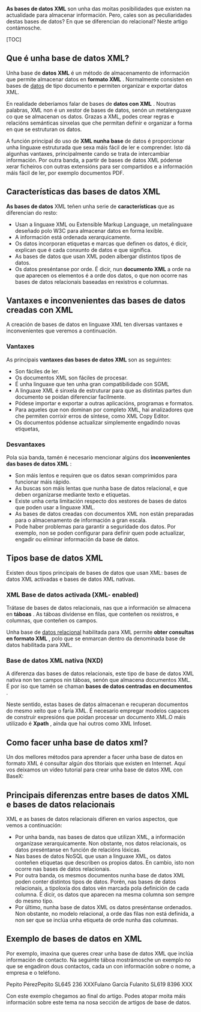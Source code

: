**As bases de datos XML** son unha das moitas posibilidades que existen na actualidade para almacenar información. Pero, cales son as peculiaridades destas bases de datos? En que se diferencian do relacional? Neste artigo contámosche.

[TOC]

## **Que é unha base de datos XML?**

Unha base de **datos XML** é un método de almacenamento de información que permite almacenar datos en **formato XML** . Normalmente consisten en bases de [datos](https://ayudaleyprotecciondatos.es/bases-de-datos/) de tipo documento e permiten organizar e exportar datos XML.

En realidade deberíamos falar de bases de **datos con XML** . Noutras palabras, XML non é un xestor de bases de datos, senón un metalenguaxe co que se almacenan os datos. Grazas a XML, podes crear regras e relacións semánticas sinxelas que che permitan definir e organizar a forma en que se estruturan os datos.



A función principal do uso de **XML nunha base** de datos é proporcionar unha linguaxe estruturada que sexa máis fácil de ler e comprender. Isto dá algunhas vantaxes, principalmente cando se trata de intercambiar información. Por outra banda, a partir de bases de datos XML pódense xerar ficheiros con outras extensións para ser compartidos e a información máis fácil de ler, por exemplo documentos PDF.

## **Características das bases de datos XML**

**As bases de datos** XML teñen unha serie de **características** que as diferencian do resto:

- Usan a linguaxe XML ou Extensible Markup Language, un metalinguaxe deseñado polo W3C para almacenar datos en forma lexible.
- A información está ordenada xerarquicamente.
- Os datos incorporan etiquetas e marcas que definen os datos, é dicir, explican que é cada conxunto de datos e que significa.
- As bases de datos que usan XML poden albergar distintos tipos de datos.
- Os datos preséntanse por orde. É dicir, nun **documento XML** a orde na que aparecen os elementos é a orde dos datos, o que non ocorre nas bases de datos relacionais baseadas en rexistros e columnas.

## **Vantaxes e inconvenientes das bases de datos creadas con XML**

A creación de bases de datos en linguaxe XML ten diversas vantaxes e inconvenientes que veremos a continuación.

### Vantaxes

As principais **vantaxes das bases de datos XML** son as seguintes:

- Son fáciles de ler.
- Os documentos XML son fáciles de procesar.
- É unha linguaxe que ten unha gran compatibilidade con SGML
- A linguaxe XML é sinxela de estruturar para que as distintas partes dun documento se poidan diferenciar facilmente.
- Pódese importar e exportar a outras aplicacións, programas e formatos.
- Para aqueles que non dominan por completo XML, hai analizadores que che permiten corrixir erros de síntese, como XML Copy Editor.
- Os documentos pódense actualizar simplemente engadindo novas etiquetas,

### **Desvantaxes**

Pola súa banda, tamén é necesario mencionar algúns dos **inconvenientes das bases de datos XML** :

- Son máis lentos e requiren que os datos sexan comprimidos para funcionar máis rápido.
- As buscas son máis lentas que nunha base de datos relacional, e que deben organizarse mediante texto e etiquetas.
- Existe unha certa limitación respecto dos xestores de bases de datos que poden usar a linguaxe XML.
- As bases de datos creadas con documentos XML non están preparadas para o almacenamento de información a gran escala.
- Pode haber problemas para garantir a seguridade dos datos. Por exemplo, non se poden configurar para definir quen pode actualizar, engadir ou eliminar información da base de datos.

## **Tipos base de datos XML**

Existen dous tipos principais de bases de datos que usan XML: bases de datos XML activadas e bases de datos XML nativas.

### **XML Base de datos activada (XML- enabled)**

Trátase de bases de datos relacionais, nas que a información se almacena en **táboas** . As táboas divídense en filas, que conteñen os rexistros, e columnas, que conteñen os campos.

Unha base de [datos relacional](https://ayudaleyprotecciondatos.es/bases-de-datos/relacional/) habilitada para XML permite **obter consultas en formato XML** , polo que se enmarcan dentro da denominada base de datos habilitada para XML.

### **Base de datos XML nativa (NXD)**

A diferenza das bases de datos relacionais, este tipo de base de datos XML nativa non ten campos nin táboas, senón que almacena documentos XML. É por iso que tamén se chaman **bases de datos centradas en documentos** .

Neste sentido, estas bases de datos almacenan e recuperan documentos do mesmo xeito que o faría XML. É necesario empregar modelos capaces de construír expresións que poidan procesar un documento XML.O máis utilizado é **Xpath** , aínda que hai outros como XML Infoset.

## **Como facer unha base de datos xml?**

Un dos mellores métodos para aprender a facer unha base de datos en formato XML é consultar algún dos titoriais que existen en Internet. Aquí vos deixamos un vídeo tutorial para crear unha base de datos XML con BaseX:



## **Principais diferenzas entre bases de datos XML e bases de datos relacionais**

XML e as bases de datos relacionais difieren en varios aspectos, que vemos a continuación:

- Por unha banda, nas bases de datos que utilizan XML, a información organízase xerarquicamente. Non obstante, nos datos relacionais, os datos preséntanse en función de relacións lóxicas.
- Nas bases de datos NoSQL que usan a linguaxe XML, os datos conteñen etiquetas que describen os propios datos. En cambio, isto non ocorre nas bases de datos relacionais.
- Por outra banda, os mesmos documentos nunha base de datos XML poden conter distintos tipos de datos. Porén, nas bases de datos relacionais, a tipoloxía dos datos vén marcada pola definición de cada columna. É dicir, os datos que aparecen na mesma columna son sempre do mesmo tipo.
- Por último, nunha base de datos XML os datos preséntanse ordenados. Non obstante, no modelo relacional, a orde das filas non está definida, a non ser que se inclúa unha etiqueta de orde nunha das columnas.

## **Exemplo de bases de datos en XML**

Por exemplo, imaxina que queres crear unha base de datos XML que inclúa información de contacto. Na seguinte táboa mostrámosche un exemplo no que se engadiron dous contactos, cada un con información sobre o nome, a empresa e o teléfono.

*<?xml version=»1.0″?>*
*<contact-info>*

<contacto1><name>Pepito Pérez</name><company>Pepito SL</company><phone>645 236 XXX</phone></contacto1><contacto2><name>Fulano García</name><company> Fulanito SL</company><phone>619 8396 XXX</phone></contacto2>

*</contact-info>*

Con este exemplo chegamos ao final do artigo. Podes atopar moita máis información sobre este tema na nosa sección de artigos de base de datos.

